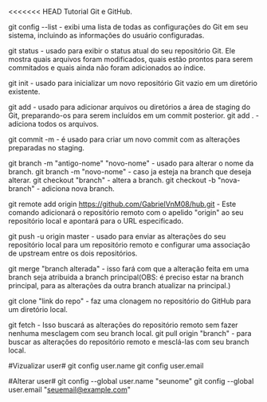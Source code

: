 <<<<<<< HEAD
Tutorial Git e GitHub.

git config --list - exibi uma lista de todas as configurações do Git em seu sistema, incluindo as informações do usuário configuradas.

git status - usado para exibir o status atual do seu repositório Git. Ele mostra quais arquivos foram modificados, quais estão prontos para serem commitados e quais ainda não foram adicionados ao índice.

git init - usado para inicializar um novo repositório Git vazio em um diretório existente.

git add - usado para adicionar arquivos ou diretórios a área de staging do Git, preparando-os para serem incluídos em um commit posterior.
git add . - adiciona todos os arquivos.

git commit -m - é usado para criar um novo commit com as alterações preparadas no staging.

git branch -m "antigo-nome" "novo-nome" - usado para alterar o nome da branch.
git branch -m "novo-nome" - caso ja esteja na branch que deseja alterar.
git checkout "branch" - altera a branch.
git checkout -b "nova-branch" - adiciona nova branch.

git remote add origin https://github.com/GabrielVnM08/hub.git - Este comando adicionará o repositório remoto com o apelido "origin" ao seu repositório local e apontará para o URL especificado.

git push -u origin master - usado para enviar as alterações do seu repositório local para um repositório remoto e configurar uma associação de upstream entre os dois repositórios.

git merge "branch alterada" - isso fará com que a alteração feita em uma branch seja atribuida a branch principal(OBS: é preciso estar na branch principal, para as alterações da outra branch atualizar na principal.)

git clone "link do repo" - faz uma clonagem no repositório do GitHub para um diretório local.

git fetch - Isso buscará as alterações do repositório remoto sem fazer nenhuma mesclagem com seu branch local.
git pull origin "branch" - para buscar as alterações do repositório remoto e mesclá-las com seu branch local. 


#Vizualizar user#
git config user.name
git config user.email

#Alterar user#
git config --global user.name "seunome"
git config --global user.email "seuemail@example.com"
